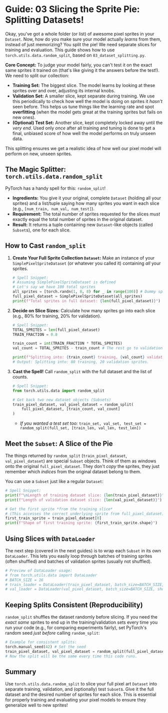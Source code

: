 # Guide: 03 Slicing the Sprite Pie: Splitting Datasets!

Okay, you've got a whole folder (or list) of awesome pixel sprites in your `Dataset`. Now, how do you make sure your model actually _learns_ from them, instead of just memorizing? You split the pie! We need separate slices for training and evaluation. This guide shows how to use `torch.utils.data.random_split`, based on `03_dataset_splitting.py`.

**Core Concept:** To judge your model fairly, you can't test it on the exact same sprites it trained on (that's like giving it the answers before the test!). We need to split our collection:

- **Training Set:** The biggest slice. The model learns by looking at these sprites over and over, adjusting its internal knobs.
- **Validation Set:** A smaller slice, kept separate during training. We use this periodically to check how well the model is doing on sprites it _hasn't_ seen before. This helps us tune things like the learning rate and spot **overfitting** (when the model gets great at the training sprites but fails on new ones).
- **(Optional) Test Set:** Another slice, kept completely locked away until the _very end_. Used only _once_ after all training and tuning is done to get a final, unbiased score of how well the model performs on truly unseen data.

This splitting ensures we get a realistic idea of how well our pixel model will perform on new, unseen sprites.

## The Magic Splitter: `torch.utils.data.random_split`

PyTorch has a handy spell for this: `random_split`!

- **Ingredients:** You give it your original, complete `Dataset` (holding all your sprites) and a list/tuple saying how many sprites you want in each slice (e.g., `[num_train, num_val, num_test]`).
- **Requirement:** The total number of sprites requested for the slices _must_ exactly equal the total number of sprites in the original dataset.
- **Result:** It returns a tuple containing new `Dataset`-like objects (called `Subset`s), one for each slice.

## How to Cast `random_split`

1.  **Create Your Full Sprite Collection `Dataset`:** Make an instance of your `SimplePixelSpriteDataset` (or whatever you called it) containing _all_ your sprites.

    ```python
    # Spell Snippet:
    # Assuming SimplePixelSpriteDataset is defined
    # Let's say we have 100 total sprites
    all_sprites = [torch.randn(1, 8, 8) for _ in range(100)] # Dummy sprites
    full_pixel_dataset = SimplePixelSpriteDataset(all_sprites)
    print(f"Total sprites in full dataset: {len(full_pixel_dataset)}") # Output: 100
    ```

2.  **Decide on Slice Sizes:** Calculate how many sprites go into each slice (e.g., 80% for training, 20% for validation).

    ```python
    # Spell Snippet:
    TOTAL_SPRITES = len(full_pixel_dataset)
    TRAIN_FRACTION = 0.8

    train_count = int(TRAIN_FRACTION * TOTAL_SPRITES)
    val_count = TOTAL_SPRITES - train_count # The rest go to validation

    print(f"Splitting into: {train_count} training, {val_count} validation sprites.")
    # Output: Splitting into: 80 training, 20 validation sprites.
    ```

3.  **Cast the Spell!** Call `random_split` with the full dataset and the list of counts.

    ```python
    # Spell Snippet:
    from torch.utils.data import random_split

    # Get back two new dataset objects (Subsets)
    train_pixel_dataset, val_pixel_dataset = random_split(
        full_pixel_dataset, [train_count, val_count]
    )
    ```

    - _If you wanted a test set too:_ `train_set, val_set, test_set = random_split(full_set, [train_len, val_len, test_len])`

## Meet the `Subset`: A Slice of the Pie

The things returned by `random_split` (`train_pixel_dataset`, `val_pixel_dataset`) are special `Subset` objects. Think of them as windows onto the original `full_pixel_dataset`. They don't _copy_ the sprites, they just remember which _indices_ from the original dataset belong to them.

You can use a `Subset` just like a regular `Dataset`:

```python
# Spell Snippet:
print(f"\nLength of training dataset slice: {len(train_pixel_dataset)}") # -> 80
print(f"Length of validation dataset slice: {len(val_pixel_dataset)}")   # -> 20

# Get the first sprite *from the training slice*
# (This accesses the correct underlying sprite from full_pixel_dataset)
first_train_sprite = train_pixel_dataset[0]
print(f"Shape of first training sprite: {first_train_sprite.shape}")
```

## Using Slices with `DataLoader`

The next step (covered in the next guides) is to wrap each `Subset` in its own `DataLoader`. This lets you easily loop through batches of training sprites (often shuffled) and batches of validation sprites (usually not shuffled).

```python
# Preview of DataLoader usage:
# from torch.utils.data import DataLoader
# BATCH_SIZE = 16
# train_loader = DataLoader(train_pixel_dataset, batch_size=BATCH_SIZE, shuffle=True)
# val_loader = DataLoader(val_pixel_dataset, batch_size=BATCH_SIZE, shuffle=False)
```

## Keeping Splits Consistent (Reproducibility)

`random_split` shuffles the dataset randomly before slicing. If you need the _exact same_ sprites to end up in the training/validation sets every time you run your code (e.g., for comparing experiments fairly), set PyTorch's random seed _just before_ calling `random_split`:

```python
# Example for consistent splits:
torch.manual_seed(42) # Set the seed
train_pixel_dataset, val_pixel_dataset = random_split(full_pixel_dataset, [train_count, val_count])
# Now the split will be the same every time this code runs.
```

## Summary

Use `torch.utils.data.random_split` to slice your full pixel art `Dataset` into separate training, validation, and (optionally) test `Subset`s. Give it the full dataset and the desired number of sprites for each slice. This is essential for properly training and evaluating your pixel models to ensure they generalize well to new sprites!
